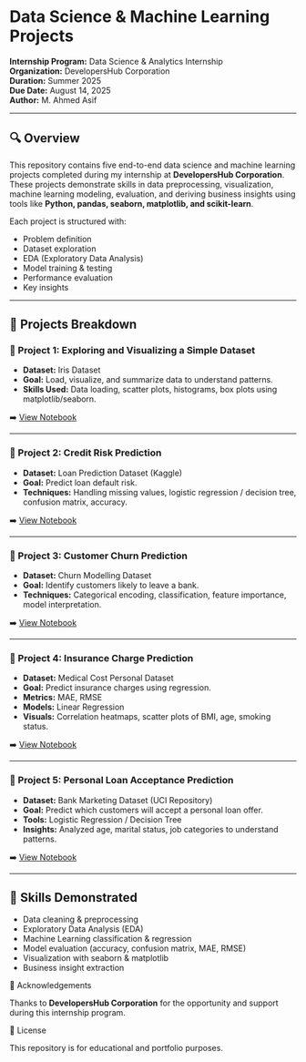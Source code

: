 # Data Science & Machine Learning Projects 

**Internship Program:** Data Science & Analytics Internship  
**Organization:** DevelopersHub Corporation  
**Duration:** Summer 2025  
**Due Date:** August 14, 2025  
**Author:** M. Ahmed Asif

---

## 🔍 Overview

This repository contains five end-to-end data science and machine learning projects completed during my internship at **DevelopersHub Corporation**. These projects demonstrate skills in data preprocessing, visualization, machine learning modeling, evaluation, and deriving business insights using tools like **Python, pandas, seaborn, matplotlib, and scikit-learn**.

Each project is structured with:
- Problem definition  
- Dataset exploration  
- EDA (Exploratory Data Analysis)  
- Model training & testing  
- Performance evaluation  
- Key insights

---

## 📁 Projects Breakdown

### 📌 Project 1: Exploring and Visualizing a Simple Dataset
- **Dataset:** Iris Dataset  
- **Goal:** Load, visualize, and summarize data to understand patterns.
- **Skills Used:** Data loading, scatter plots, histograms, box plots using matplotlib/seaborn.

➡️ [View Notebook](./Project-1_Exploring-Iris-Dataset/iris_exploration.ipynb)

---

### 📌 Project 2: Credit Risk Prediction
- **Dataset:** Loan Prediction Dataset (Kaggle)  
- **Goal:** Predict loan default risk.
- **Techniques:** Handling missing values, logistic regression / decision tree, confusion matrix, accuracy.

➡️ [View Notebook](./Project-2_Credit-Risk-Prediction/credit_risk_prediction.ipynb)

---

### 📌 Project 3: Customer Churn Prediction
- **Dataset:** Churn Modelling Dataset  
- **Goal:** Identify customers likely to leave a bank.
- **Techniques:** Categorical encoding, classification, feature importance, model interpretation.

➡️ [View Notebook](./Project-3_Customer-Churn/churn_prediction.ipynb)

---

### 📌 Project 4: Insurance Charge Prediction
- **Dataset:** Medical Cost Personal Dataset  
- **Goal:** Predict insurance charges using regression.
- **Metrics:** MAE, RMSE  
- **Models:** Linear Regression  
- **Visuals:** Correlation heatmaps, scatter plots of BMI, age, smoking status.

➡️ [View Notebook](./Project-4_Insurance-Charge-Prediction/insurance_cost_prediction.ipynb)

---

### 📌 Project 5: Personal Loan Acceptance Prediction
- **Dataset:** Bank Marketing Dataset (UCI Repository)  
- **Goal:** Predict which customers will accept a personal loan offer.
- **Tools:** Logistic Regression / Decision Tree  
- **Insights:** Analyzed age, marital status, job categories to understand patterns.

➡️ [View Notebook](./Project-5_Personal-Loan-Acceptance/personal_loan_prediction.ipynb)

---

## 💼 Skills Demonstrated

- Data cleaning & preprocessing  
- Exploratory Data Analysis (EDA)  
- Machine Learning classification & regression  
- Model evaluation (accuracy, confusion matrix, MAE, RMSE)  
- Visualization with seaborn & matplotlib  
- Business insight extraction



📢 Acknowledgements

Thanks to **DevelopersHub Corporation** for the opportunity and support during this internship program.


📜 License

This repository is for educational and portfolio purposes.


